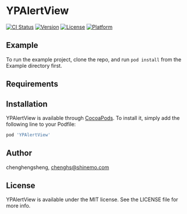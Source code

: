 # YPAlertView

[![CI Status](https://img.shields.io/travis/chenghengsheng/YPAlertView.svg?style=flat)](https://travis-ci.org/chenghengsheng/YPAlertView)
[![Version](https://img.shields.io/cocoapods/v/YPAlertView.svg?style=flat)](https://cocoapods.org/pods/YPAlertView)
[![License](https://img.shields.io/cocoapods/l/YPAlertView.svg?style=flat)](https://cocoapods.org/pods/YPAlertView)
[![Platform](https://img.shields.io/cocoapods/p/YPAlertView.svg?style=flat)](https://cocoapods.org/pods/YPAlertView)

## Example

To run the example project, clone the repo, and run `pod install` from the Example directory first.

## Requirements

## Installation

YPAlertView is available through [CocoaPods](https://cocoapods.org). To install
it, simply add the following line to your Podfile:

```ruby
pod 'YPAlertView'
```

## Author

chenghengsheng, chenghs@shinemo.com

## License

YPAlertView is available under the MIT license. See the LICENSE file for more info.
